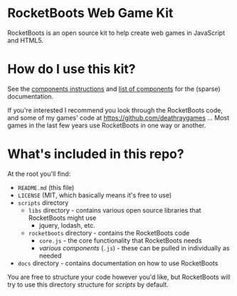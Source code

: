 # RocketBoots Web Game Kit

RocketBoots is an open source kit to help create web games in JavaScript and HTML5.

# How do I use this kit?

See the [components instructions](docs/components.md) and [list of components](docs/component-list.md) for the (sparse) documentation.

If you're interested I recommend you look through the RocketBoots code, and some of my games' code at https://github.com/deathraygames ... Most games in the last few years use RocketBoots in one way or another.

# What's included in this repo?

At the root you'll find:

* `README.md` (this file)
* `LICENSE` (MIT, which basically means it's free to use)
* `scripts` directory
  * `libs` directory - contains various open source libraries that RocketBoots might use
    * jquery, lodash, etc.
  * `rocketboots` directory - contains the RocketBoots code
    * `core.js` - the core functionality that RocketBoots needs
    * *various components* (`.js`) - these can be pulled in individually as needed
 * `docs` directory - contains documentation on how to use RocketBoots
  
You are free to structure your code however you'd like, but RocketBoots will try to use this directory structure for *scripts* by default.

